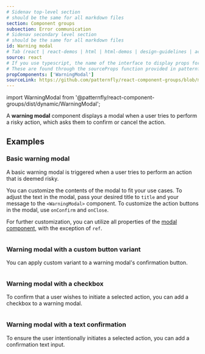 ```yaml
---
# Sidenav top-level section
# should be the same for all markdown files
section: Component groups
subsection: Error communication
# Sidenav secondary level section
# should be the same for all markdown files
id: Warning modal
# Tab (react | react-demos | html | html-demos | design-guidelines | accessibility)
source: react
# If you use typescript, the name of the interface to display props for
# These are found through the sourceProps function provided in patternfly-docs.source.js
propComponents: ['WarningModal']
sourceLink: https://github.com/patternfly/react-component-groups/blob/main/packages/module/patternfly-docs/content/extensions/component-groups/examples/WarningModal/WarningModal.md
---
```


import WarningModal from '@patternfly/react-component-groups/dist/dynamic/WarningModal';

A **warning modal** component displays a modal when a user tries to perform a risky action, which asks them to confirm or cancel the action.

## Examples

### Basic warning modal

A basic warning modal is triggered when a user tries to perform an action that is deemed risky. 

You can customize the contents of the modal to fit your use cases. To adjust the text in the modal, pass your desired title to `title` and your message to the `<WarningModal>` component. To customize the action buttons in the modal, use `onConfirm` and `onClose`. 

For further customization, you can utilize all properties of the [modal component](/components/modal), with the exception of `ref`.

```js file="./WarningModalExample.tsx"

```

### Warning modal with a custom button variant

You can apply custom variant to a warning modal's confirmation button.

```js file="./WarningModalDangerExample.tsx"

```


### Warning modal with a checkbox

To confirm that a user wishes to initiate a selected action, you can add a checkbox to a warning modal.

```js file="./WarningModalCheckboxExample.tsx"

```


### Warning modal with a text confirmation

To ensure the user intentionally initiates a selected action, you can add a confirmation text input.

```js file="./WarningModalTextConfirmationExample.tsx"

```
